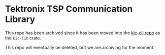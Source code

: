 # Tektronix TSP Communication Library

This repo has been archived since it has been moved into the [kic-cli repo](https://github.com/tektronix/tsp-toolkit-kic-cli) as the `kic-lib` crate. 

This repo will eventually be deleted, but we are archiving for the moment.
